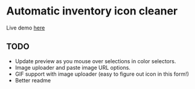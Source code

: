 # Automatic inventory icon cleaner #

Live demo [here](https://mabi.world/icon/)

## TODO ##

* Update preview as you mouse over selections in color selectors.
* Image uploader and paste image URL options.
* GIF support with image uploader (easy to figure out icon in this form!)
* Better readme
